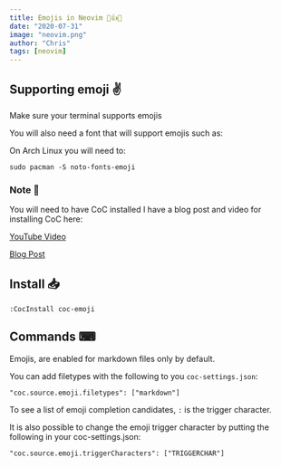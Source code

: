 ```yaml
---
title: Emojis in Neovim 💯👍😜
date: "2020-07-31"
image: "neovim.png"
author: "Chris"
tags: [neovim]
---
```


## Supporting emoji ✌

Make sure your terminal supports emojis

You will also need a font that will support emojis such as:

On Arch Linux you will need to:

```
sudo pacman -S noto-fonts-emoji
```

### Note 📓

You will need to have CoC installed I have a blog post and video for installing CoC here:

[YouTube Video](https://www.youtube.com/watch?v=OXEVhnY621M)

[Blog Post](https://www.chrisatmachine.com/Neovim/04-vim-coc/)

## Install 📥

```
:CocInstall coc-emoji
```

## Commands ⌨

Emojis, are enabled for markdown files only by default.

You can add filetypes with the following to you `coc-settings.json`:

```
"coc.source.emoji.filetypes": ["markdown"]
```

To see a list of emoji completion candidates, `:` is the trigger character.

It is also possible to change the emoji trigger character by putting the following in your coc-settings.json:

```
"coc.source.emoji.triggerCharacters": ["TRIGGERCHAR"]
```
